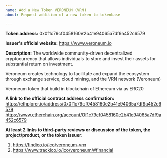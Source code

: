 ```yaml
---
name: Add a New Token VERONEUM (VRN)
about: Request addition of a new token to tokenbase

---
```


<!-- 
This is a request to add a new token to tokenbase.

PLEASE READ THE FOLLOWING CAREFULLY:
* FOLLOW the template below to request token addition.
* READ the comments (in <!-- _comment text_ ——>) carefully to understand what information is needed.
* Put your answers below the field and the comment.
* Do not include additional information in your initial request.
* If you cannot fulfill one of the requirements, state that clearly, and we will try to help you figure it out.

FAQ: https://www.reddit.com/r/ForkDelta/comments/7tntnz/how_to_get_an_erc20_token_listed_on_forkdelta/

Got questions? Join 
* Discord chat: https://discord.gg/mMnRq7m 
* or Telegram chat: https://t.me/ForkDeltaChat
-->

**Token address:**
0x0f1c79cf0458160e2b41e94065a7df9a452c6579

**Issuer's official website:**
https://www.veroneum.io

**Description:** <!-- 1-3 sentences for the token's description: at least one on the token issuer (eg., the product they are building) and one on token's purpose. -->
The worldwide community-driven decentralized cryptocurrency that allows individuals to store and invest their assets for substantial return on investment.

Veroneum creates technology to facilitate and expand the ecosystem through exchange service, cloud mining, and the VRN network (Veroneum)

Veroneum token that build in blockchain of Ethereum via as ERC20 

**A link to the official contract address confirmation:** <!-- Contract address confirmation MUST be linked from the official website and MUST be visible publicly. If the confirmation is not visible immediately, include an explanation of how to find it. -->
https://ethplorer.io/address/0x0f1c79cf0458160e2b41e94065a7df9a452c6579
https://www.etherchain.org/account/0f1c79cf0458160e2b41e94065a7df9a452c6579

**At least 2 links to third-party reviews or discussion of the token, the project/product, or the token issuer:**
<!--
Reviews must include review of project vision, team, milestones, or existing product.

Links should be of at least two distinct kinds, including, but is not limited to: articles in the media, independent blog posts, ICO reviews, third party reporting on established company partnerships, specific comments in BitcoinTalk threads.
Note:
* We are looking for substance in reviews. BitcoinTalk announcements and ICO aggregator pages are NOT an acceptable source. Reviews like "Interesting project, good luck", "to the moon" are NOT acceptable.
* Project's social media channels (Reddit, Twitter, Facebook, Telegram and others) are not acceptable.
-->
1. https://findico.io/ico/veroneum-vrn
2. https://www.trackico.io/ico/veroneum/#financial
